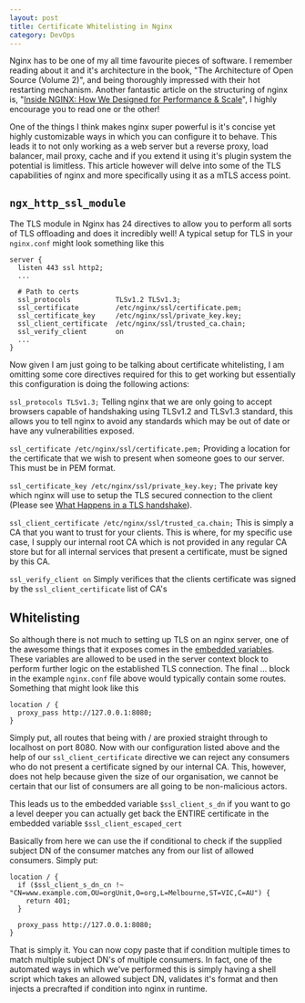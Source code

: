 ```yaml
---
layout: post
title: Certificate Whitelisting in Nginx
category: DevOps
---
```


Nginx has to be one of my all time favourite pieces of software. I remember reading about it and it's architecture in the book, "The Architecture of Open Source (Volume 2)", and being thoroughly impressed with their hot restarting mechanism. Another fantastic article on the structuring of nginx is, "[Inside NGINX: How We Designed for Performance & Scale](https://www.nginx.com/blog/inside-nginx-how-we-designed-for-performance-scale/)", I highly encourage you to read one or the other!

One of the things I think makes nginx super powerful is it's concise yet highly customizable ways in which you can configure it to behave. This leads it to not only working as a web server but a reverse proxy, load balancer, mail proxy, cache and if you extend it using it's plugin system the potential is limitless. This article however will delve into some of the TLS capabilities of nginx and more specifically using it as a mTLS access point.

## ```ngx_http_ssl_module```

The TLS module in Nginx has 24 directives to allow you to perform all sorts of TLS offloading and does it incredibly well! A typical setup for TLS in your ```nginx.conf``` might look something like this

```
server {
  listen 443 ssl http2;
  ...

  # Path to certs
  ssl_protocols           TLSv1.2 TLSv1.3;
  ssl_certificate         /etc/nginx/ssl/certificate.pem;
  ssl_certificate_key     /etc/nginx/ssl/private_key.key;
  ssl_client_certificate  /etc/nginx/ssl/trusted_ca.chain;
  ssl_verify_client       on
  ...
}
```

Now given I am just going to be talking about certificate whitelisting, I am omitting some core directives required for this to get working but essentially this configuration is doing the following actions:

```ssl_protocols TLSv1.3;```
Telling nginx that we are only going to accept browsers capable of handshaking using TLSv1.2 and TLSv1.3 standard, this allows you to tell nginx to avoid any standards which may be out of date or have any vulnerabilities exposed.

```ssl_certificate /etc/nginx/ssl/certificate.pem;```
Providing a location for the certificate that we wish to present when someone goes to our server. This must be in PEM format.

```ssl_certificate_key /etc/nginx/ssl/private_key.key;```
The private key which nginx will use to setup the TLS secured connection to the client (Please see [What Happens in a TLS handshake](https://www.cloudflare.com/learning/ssl/what-happens-in-a-tls-handshake/)).

```ssl_client_certificate /etc/nginx/ssl/trusted_ca.chain;```
This is simply a CA that you want to trust for your clients. This is where, for my specific use case, I supply our internal root CA which is not provided in any regular CA store but for all internal services that present a certificate, must be signed by this CA.

```ssl_verify_client on```
Simply verifices that the clients certificate was signed by the ```ssl_client_certificate``` list of CA's

## Whitelisting

So although there is not much to setting up TLS on an nginx server, one of the awesome things that it exposes comes in the [embedded variables](http://nginx.org/en/docs/http/ngx_http_ssl_module.html#variables). These variables are allowed to be used in the server context block to perform further logic on the established TLS connection. The final ... block in the example ```nginx.conf``` file above would typically contain some routes. Something that might look like this

```
location / {
  proxy_pass http://127.0.0.1:8080;
}
```

Simply put, all routes that being with / are proxied straight through to localhost on port 8080. Now with our configuration listed above and the help of our ```ssl_client_certificate``` directive we can reject any consumers who do not present a certificate signed by our internal CA. This, however, does not help because given the size of our organisation, we cannot be certain that our list of consumers are all going to be non-malicious actors.

This leads us to the embedded variable ```$ssl_client_s_dn``` if you want to go a level deeper you can actually get back the ENTIRE certificate in the embedded variable ```$ssl_client_escaped_cert```

Basically from here we can use the if conditional to check if the supplied subject DN of the consumer matches any from our list of allowed consumers. Simply put:

```
location / {
  if ($ssl_client_s_dn_cn !~ "CN=www.example.com,OU=orgUnit,O=org,L=Melbourne,ST=VIC,C=AU") {
    return 401;
  }

  proxy_pass http://127.0.0.1:8080;
}
```

That is simply it. You can now copy paste that if condition multiple times to match multiple subject DN's of multiple consumers. In fact, one of the automated ways in which we've performed this is simply having a shell script which takes an allowed subject DN, validates it's format and then injects a precrafted if condition into nginx in runtime.
